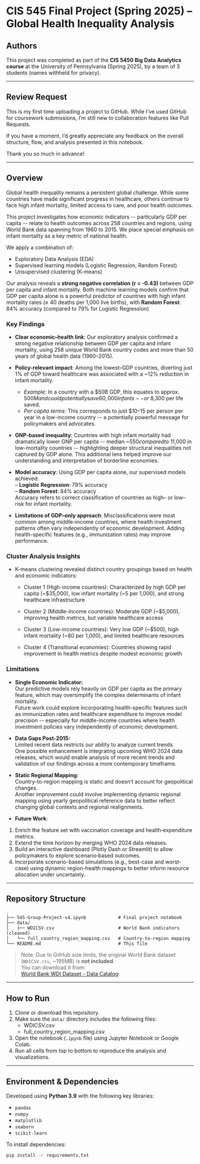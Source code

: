 # CIS 545 Final Project (Spring 2025) – Global Health Inequality Analysis

## Authors

This project was completed as part of the **CIS 5450 Big Data Analytics course** at the University of Pennsylvania (Spring 2025), by a team of 3 students (names withheld for privacy).

---

## Review Request

This is my first time uploading a project to GitHub. While I’ve used GitHub for coursework submissions, I’m still new to collaboration features like Pull Requests.

If you have a moment, I’d greatly appreciate any feedback on the overall structure, flow, and analysis presented in this notebook.

Thank you so much in advance!

---

## Overview

Global health inequality remains a persistent global challenge. While some countries have made significant progress in healthcare, others continue to face high infant mortality, limited access to care, and poor health outcomes.

This project investigates how economic indicators -- particularly GDP per capita -- relate to health outcomes across 258 countries and regions, using World Bank data spanning from 1960 to 2015. We place special emphasis on infant mortality as a key metric of national health.

We apply a combination of:
- Exploratory Data Analysis (EDA)
- Supervised learning models (Logistic Regression, Random Forest)
- Unsupervised clustering (K-means)

Our analysis reveals a **strong negative correlation (r = -0.43)** between GDP per capita and infant mortality. Both machine learning models confirm that GDP per capita alone is a powerful predictor of countries with high infant mortality rates (≥ 40 deaths per 1,000 live births), with **Random Forest**: 84% accuracy (compared to 79% for Logistic Regression)

### Key Findings

- **Clear economic–health link**: Our exploratory analysis confirmed a strong negative relationship between GDP per capita and infant mortality, using 258 unique World Bank country codes and more than 50 years of global health data (1960–2015).

- **Policy-relevant impact**: Among the lowest–GDP countries, diverting just 1% of GDP toward healthcare was associated with a ~12% reduction in infant mortality.
  - *Example*: In a country with a $50B GDP, this equates to approx. $500M and could potentially save 60,000 infants -- or ~$8,300 per life saved.
  - *Per capita terms*: This corresponds to just $10–15 per person per year in a low-income country -- a potentially powerful message for policymakers and advocates.

- **GNP-based inequality**: Countries with high infant mortality had dramatically lower GNP per capita -- median ~$550 compared to ~$11,000 in low-mortality countries -- highlighting deeper structural inequalities not captured by GDP alone. This additional lens helped improve our understanding and interpretation of borderline economies.

- **Model accuracy**: Using GDP per capita alone, our supervised models achieved:  
  – **Logistic Regression**: 79% accuracy  
  – **Random Forest**: 84% accuracy  
  Accuracy refers to correct classification of countries as high– or low–risk for infant mortality.

- **Limitations of GDP–only approach**: Misclassifications were most common among middle–income countries, where health investment patterns often vary independently of economic development. Adding health-specific features (e.g., immunization rates) may improve performance.

### **Cluster Analysis Insights**
- K-means clustering revealed distinct country groupings based on health and economic indicators:

  - Cluster 1 (High-income countries): Characterized by high GDP per capita (~$35,000), low infant mortality (~5 per 1,000), and strong healthcare infrastructure

  - Cluster 2 (Middle-income countries): Moderate GDP (~$5,000), improving health metrics, but variable healthcare access

  - Cluster 3 (Low-income countries): Very low GDP (~$500), high infant mortality (~80 per 1,000), and limited healthcare resources

  - Cluster 4 (Transitional economies): Countries showing rapid improvement in health metrics despite modest economic growth


### **Limitations**
- **Single Economic Indicator:**  
  Our predictive models rely heavily on GDP per capita as the primary feature, which may oversimplify the complex determinants of infant mortality.  
  Future work could explore incorporating health-specific features such as immunization rates and healthcare expenditure to improve model precision -- especially for middle-income countries where health investment policies vary independently of economic development.

- **Data Gaps Post-2015:**  
  Limited recent data restricts our ability to analyze current trends.  
  One possible enhancement is integrating upcoming WHO 2024 data releases, which would enable analysis of more recent trends and validation of our findings across a more contemporary timeframe.

- **Static Regional Mapping:**  
  Country-to-region mapping is static and doesn’t account for geopolitical changes.  
  Another improvement could involve implementing dynamic regional mapping using yearly geopolitical reference data to better reflect changing global contexts and regional realignments.

- **Future Work**:
1. Enrich the feature set with vaccination coverage and health‑expenditure metrics.
2. Extend the time horizon by merging WHO 2024 data releases.
3. Build an interactive dashboard (Plotly Dash or Streamlit) to allow policymakers to explore scenario‑based outcomes.
4. Incorporate scenario-based simulations (e.g., best-case and worst-case) using dynamic region-health mappings to better inform resource allocation under uncertainty.

---

## Repository Structure

```
.
├── 545-Group-Project-v4.ipynb            # Final project notebook
├── data/
│   ├── WDICSV.csv                        # World Bank indicators (cleaned)
│   └── full_country_region_mapping.csv   # Country-to-region mapping
└── README.md                             # This file
```

> Note: Due to GitHub size limits, the original World Bank dataset (`WDICSV.csv`, ~195MB) is **not included**.  
> You can download it from:  
> [World Bank WDI Dataset - Data Catalog](https://datacatalog.worldbank.org/search/dataset/0037712/World-Development-Indicators)

---

## How to Run

1. Clone or download this repository.
2. Make sure the `data/` directory includes the following files:
   - WDICSV.csv
   - full_country_region_mapping.csv
3. Open the notebook (`.ipynb` file) using Jupyter Notebook or Google Colab.
4. Run all cells from top to bottom to reproduce the analysis and visualizations.

---

## Environment & Dependencies

Developed using **Python 3.9** with the following key libraries:

- `pandas`
- `numpy`
- `matplotlib`
- `seaborn`
- `scikit-learn`

To install dependencies:
```bash
pip install -r requirements.txt
```
